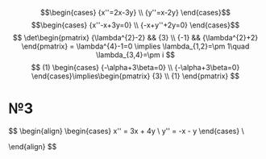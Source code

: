 $$\begin{cases}
{x''=2x-3y} \\
{y''=x-2y}
\end{cases}$$
$$\begin{cases}
{x''-x+3y=0} \\
{-x+y''+2y=0}
\end{cases}$$
$$
\det\begin{pmatrix}
{\lambda^{2}-2} && {3} \\
{-1} && {\lambda^{2}+2}
\end{pmatrix} = \lambda^{4}-1=0
\implies \lambda_{1,2}=\pm 1\quad \lambda_{3,4}=\pm i
$$
$$
(1) \begin{cases} 
{-\alpha+3\beta=0} \\
{-\alpha+3\beta=0}
\end{cases}\implies\begin{pmatrix}
{3} \\
{1}
\end{pmatrix}
$$

# №3
$$
\begin{align}
\begin{cases}
x'' = 3x + 4y \\
y'' = -x - y
\end{cases} \\

\end{align}
$$


